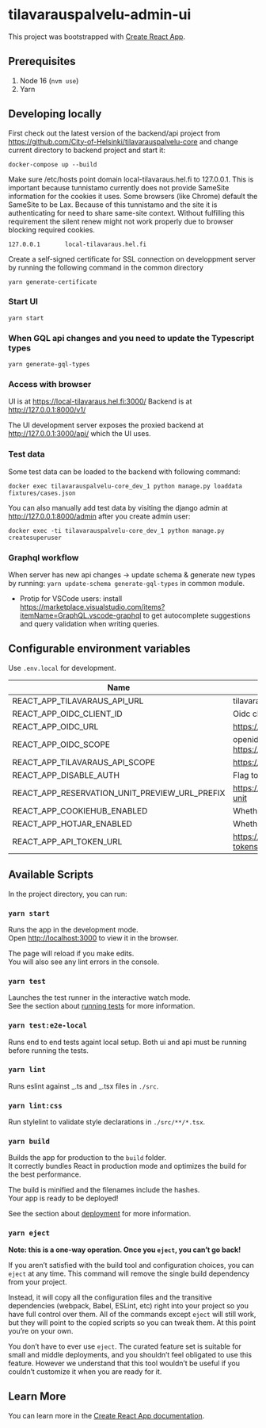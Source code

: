 # tilavarauspalvelu-admin-ui

This project was bootstrapped with [Create React App](https://github.com/facebook/create-react-app).

## Prerequisites

1. Node 16 (`nvm use`)
1. Yarn

## Developing locally

First check out the latest version of the backend/api project from https://github.com/City-of-Helsinki/tilavarauspalvelu-core and change current directory to backend project and start it:

```
docker-compose up --build
```

Make sure /etc/hosts point domain local-tilavaraus.hel.fi to 127.0.0.1. This is important because tunnistamo currently does not provide SameSite information for the cookies it uses. Some browsers (like Chrome) default the SameSite to be Lax. Because of this tunnistamo and the site it is authenticating for need to share same-site context. Without fulfilling this requirement the silent renew might not work properly due to browser blocking required cookies.

```
127.0.0.1       local-tilavaraus.hel.fi
```

Create a self-signed certificate for SSL connection on developpment server by running the following command in the common directory

```
yarn generate-certificate
```

### Start UI

```
yarn start
```

### When GQL api changes and you need to update the Typescript types

```
yarn generate-gql-types
```

### Access with browser

UI is at https://local-tilavaraus.hel.fi:3000/
Backend is at http://127.0.0.1:8000/v1/

The UI development server exposes the proxied backend at http://127.0.0.1:3000/api/ which the UI uses.

### Test data

Some test data can be loaded to the backend with following command:

```
docker exec tilavarauspalvelu-core_dev_1 python manage.py loaddata fixtures/cases.json
```

You can also manually add test data by visiting the django admin at http://127.0.0.1:8000/admin after you create admin user:

```
docker exec -ti tilavarauspalvelu-core_dev_1 python manage.py createsuperuser
```

### Graphql workflow

When server has new api changes -> update schema & generate new types by running: `yarn update-schema generate-gql-types` in common module.

- Protip for VSCode users: install https://marketplace.visualstudio.com/items?itemName=GraphQL.vscode-graphql to get autocomplete suggestions and query validation when writing queries.

## Configurable environment variables

Use `.env.local` for development.

| Name                                          | Description                                                   |
| --------------------------------------------- | ------------------------------------------------------------- |
| REACT_APP_TILAVARAUS_API_URL                  | tilavaraus-core base url                                      |
| REACT_APP_OIDC_CLIENT_ID                      | Oidc client id                                                |
| REACT_APP_OIDC_URL                            | https://tunnistamo.test.hel.ninja/openid                      |
| REACT_APP_OIDC_SCOPE                          | openid profile email https://api.hel.fi/auth/tilavarausapidev |
| REACT_APP_TILAVARAUS_API_SCOPE                | https://api.hel.fi/auth/tilavarausapidev                      |
| REACT_APP_DISABLE_AUTH                        | Flag to disable authentication                                |
| REACT_APP_RESERVATION_UNIT_PREVIEW_URL_PREFIX | https://tilavaraus.dev.hel.ninja/reservation-unit             |
| REACT_APP_COOKIEHUB_ENABLED                   | Whether Cookiehub should be enabled                           |
| REACT_APP_HOTJAR_ENABLED                      | Whether Hotjar should be enabled                              |
| REACT_APP_API_TOKEN_URL                       | https://tunnistamo.test.hel.ninja/api-tokens/                 |

## Available Scripts

In the project directory, you can run:

### `yarn start`

Runs the app in the development mode.\
Open [http://localhost:3000](http://localhost:3000) to view it in the browser.

The page will reload if you make edits.\
You will also see any lint errors in the console.

### `yarn test`

Launches the test runner in the interactive watch mode.\
See the section about [running tests](https://facebook.github.io/create-react-app/docs/running-tests) for more information.

### `yarn test:e2e-local`

Runs end to end tests againt local setup. Both ui and api must be running before running the tests.

### `yarn lint`

Runs eslint against _.ts and _.tsx files in `./src`.

### `yarn lint:css`

Run stylelint to validate style declarations in `./src/**/*.tsx`.

### `yarn build`

Builds the app for production to the `build` folder.\
It correctly bundles React in production mode and optimizes the build for the best performance.

The build is minified and the filenames include the hashes.\
Your app is ready to be deployed!

See the section about [deployment](https://facebook.github.io/create-react-app/docs/deployment) for more information.

### `yarn eject`

**Note: this is a one-way operation. Once you `eject`, you can’t go back!**

If you aren’t satisfied with the build tool and configuration choices, you can `eject` at any time. This command will remove the single build dependency from your project.

Instead, it will copy all the configuration files and the transitive dependencies (webpack, Babel, ESLint, etc) right into your project so you have full control over them. All of the commands except `eject` will still work, but they will point to the copied scripts so you can tweak them. At this point you’re on your own.

You don’t have to ever use `eject`. The curated feature set is suitable for small and middle deployments, and you shouldn’t feel obligated to use this feature. However we understand that this tool wouldn’t be useful if you couldn’t customize it when you are ready for it.

## Learn More

You can learn more in the [Create React App documentation](https://facebook.github.io/create-react-app/docs/getting-started).
